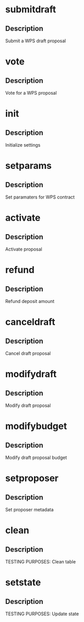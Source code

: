 <h1 class="contract">submitdraft</h1>

## Description

Submit a WPS draft proposal

<h1 class="contract">vote</h1>

## Description

Vote for a WPS proposal

<h1 class="contract">init</h1>

## Description

Initialize settings

<h1 class="contract">setparams</h1>

## Description

Set paramaters for WPS contract

<h1 class="contract">activate</h1>

## Description

Activate proposal

<h1 class="contract">refund</h1>

## Description

Refund deposit amount

<h1 class="contract">canceldraft</h1>

## Description

Cancel draft proposal

<h1 class="contract">modifydraft</h1>

## Description

Modify draft proposal

<h1 class="contract">modifybudget</h1>

## Description

Modify draft proposal budget

<h1 class="contract">setproposer</h1>

## Description

Set proposer metadata

<h1 class="contract">clean</h1>

## Description

TESTING PURPOSES: Clean table

<h1 class="contract">setstate</h1>

## Description

TESTING PURPOSES: Update state